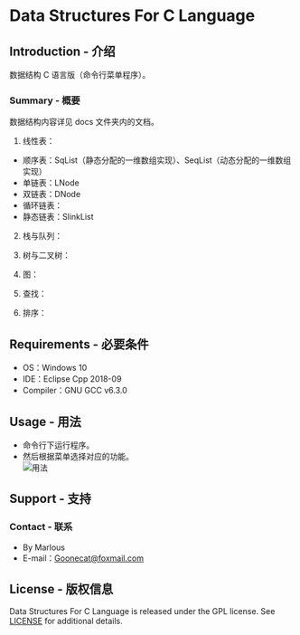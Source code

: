 # Data Structures For C Language
## Introduction - 介绍
数据结构 C 语言版（命令行菜单程序）。

### Summary - 概要
数据结构内容详见 docs 文件夹内的文档。

1. 线性表：
- 顺序表：SqList（静态分配的一维数组实现）、SeqList（动态分配的一维数组实现）
- 单链表：LNode
- 双链表：DNode
- 循环链表：
- 静态链表：SlinkList

2. 栈与队列：

3. 树与二叉树：

4. 图：

5. 查找：

6. 排序：


## Requirements - 必要条件
- OS：Windows 10
- IDE：Eclipse Cpp 2018-09
- Compiler：GNU GCC v6.3.0

## Usage - 用法
- 命令行下运行程序。
- 然后根据菜单选择对应的功能。  
![用法](readme_img/图1.gif)

## Support - 支持
### Contact - 联系
- By Marlous
- E-mail：Goonecat@foxmail.com

## License - 版权信息
Data Structures For C Language is released under the GPL license. See [LICENSE](https://github.com/Marlous/Data-Structures-For-C-Language/blob/master/LICENSE) for additional details.